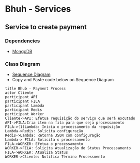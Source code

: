 # Bhuh - Services

## Service to create payment
### Dependencies
 + [MongoDB](https://www.mongodb.com/docs/manual/installation/)

### Class Diagram
   + [Sequence Diagram](https://sequencediagram.org/)
   + Copy and Paste code below on Sequence Diagram
```
title Bhub - Payment Process
actor Cliente
participant API
participant FILA
participant Lambda
participant Redis
participant Worker
Cliente->API: Efetua requisição do serviço que será excutado
API->FILA:Cria item na fila para que seja processamento
FILA->(1)Lambda: Inicia o processamento da requisição
Lambda->Redis: Solicita configuração
Redis->Lambda: Retorna JSON com configuração
Lambda-> FILA: Solicita o processamento
FILA->WORKER: Efetua o processamento
WORKER->FILA: Solicita Atualização do Status Processamento
FILA->WORKER: Atualiza Status 
WORKER->Cliente: Notifica Término Processmento
```


